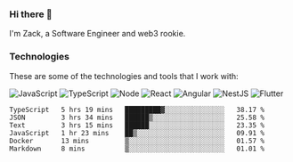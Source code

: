### Hi there 👋
I'm Zack, a Software Engineer and web3 rookie.

### Technologies
These are some of the technologies and tools that I work with:

![JavaScript](https://img.shields.io/badge/JavaScript-323330.svg?logo=javascript&logoColor=F7DF1E) 
![TypeScript](https://img.shields.io/badge/TypeScript-007ACC.svg?logo=typescript&logoColor=white) 
![Node](https://img.shields.io/badge/Node.js-43853D.svg?logo=node.js&logoColor=white)
![React](https://img.shields.io/badge/React-20232a.svg?logo=react&logoColor=61DAFB) 
![Angular](https://img.shields.io/badge/Angular-E23237.svg?logo=angularjs&logoColor=white)
![NestJS](https://img.shields.io/badge/NestJS-E0234E?logo=nestjs&logoColor=white)
![Flutter](https://img.shields.io/badge/Flutter-02569B.svg?logo=flutter&logoColor=white)

<!--START_SECTION:waka-->

```text
TypeScript   5 hrs 19 mins   █████████▓░░░░░░░░░░░░░░░   38.17 %
JSON         3 hrs 34 mins   ██████▒░░░░░░░░░░░░░░░░░░   25.58 %
Text         3 hrs 15 mins   ██████░░░░░░░░░░░░░░░░░░░   23.35 %
JavaScript   1 hr 23 mins    ██▒░░░░░░░░░░░░░░░░░░░░░░   09.91 %
Docker       13 mins         ▒░░░░░░░░░░░░░░░░░░░░░░░░   01.57 %
Markdown     8 mins          ▒░░░░░░░░░░░░░░░░░░░░░░░░   01.01 %
```

<!--END_SECTION:waka-->
